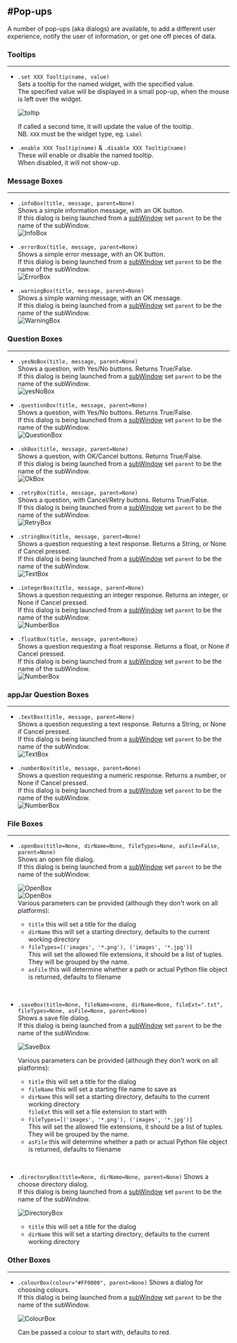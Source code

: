 #Pop-ups
---
A number of pop-ups (aka dialogs) are available, to add a different user experience, notify the user of information, or get one off pieces of data.

### Tooltips
---
* `.set XXX Tooltip(name, value)`  
    Sets a tooltip for the named widget, with the specified value.  
    The specified value will be displayed in a small pop-up, when the mouse is left over the widget.

    ![toltip](img/tooltip.png)

    If called a second time, it will update the value of the tooltip.  
    NB. `XXX` must be the widget type, eg. `Label`  

* `.enable XXX Tooltip(name)` & `.disable XXX Tooltip(name)`  
    These will enable or disable the named tooltip.  
    When disabled, it will not show-up.  

### Message Boxes
<script async src="//pagead2.googlesyndication.com/pagead/js/adsbygoogle.js"></script>
<ins class="adsbygoogle"
    style="display:block"
    data-ad-format="fluid"
    data-ad-layout-key="-gw-13-4l+6+pt"
    data-ad-client="ca-pub-6185596049817878"
    data-ad-slot="5627392164"></ins>
<script>(adsbygoogle = window.adsbygoogle || []).push({});</script>
---
* `.infoBox(title, message, parent=None)`  
    Shows a simple information message, with an OK button.  
    If this dialog is being launched from a [subWindow](/pythonWidgetGrouping/#sub-window) set `parent` to be the name of the subWindow.  
    ![InfoBox](img/dialogs/info.gif)

* `.errorBox(title, message, parent=None)`  
    Shows a simple error message, with an OK button.  
    If this dialog is being launched from a [subWindow](/pythonWidgetGrouping/#sub-window) set `parent` to be the name of the subWindow.  
    ![ErrorBox](img/dialogs/error.gif)

* `.warningBox(title, message, parent=None)`  
    Shows a simple warning message, with an OK message.  
    If this dialog is being launched from a [subWindow](/pythonWidgetGrouping/#sub-window) set `parent` to be the name of the subWindow.  
    ![WarningBox](img/dialogs/warning.gif)

### Question Boxes
---
* `.yesNoBox(title, message, parent=None)`  
    Shows a question, with Yes/No buttons. Returns True/False.  
    If this dialog is being launched from a [subWindow](/pythonWidgetGrouping/#sub-window) set `parent` to be the name of the subWindow.  
    ![yesNoBox](img/dialogs/yesno.gif)

* `.questionBox(title, message, parent=None)`  
    Shows a question, with Yes/No buttons. Returns True/False.  
    If this dialog is being launched from a [subWindow](/pythonWidgetGrouping/#sub-window) set `parent` to be the name of the subWindow.  
    ![QuestionBox](img/dialogs/question.gif)

* `.okBox(title, message, parent=None)`  
    Shows a question, with OK/Cancel buttons. Returns True/False.  
    If this dialog is being launched from a [subWindow](/pythonWidgetGrouping/#sub-window) set `parent` to be the name of the subWindow.  
    ![OkBox](img/dialogs/ok.gif)

* `.retryBox(title, message, parent=None)`  
    Shows a question, with Cancel/Retry buttons. Returns True/False.  
    If this dialog is being launched from a [subWindow](/pythonWidgetGrouping/#sub-window) set `parent` to be the name of the subWindow.  
    ![RetryBox](img/dialogs/retry.gif)

* `.stringBox(title, message, parent=None)`  
    Shows a question requesting a text response. Returns a String, or None if Cancel pressed.  
    If this dialog is being launched from a [subWindow](/pythonWidgetGrouping/#sub-window) set `parent` to be the name of the subWindow.  
    ![TextBox](img/dialogs/text.gif)

* `.integerBox(title, message, parent=None)`  
    Shows a question requesting an integer response. Returns an integer, or None if Cancel pressed.  
    If this dialog is being launched from a [subWindow](/pythonWidgetGrouping/#sub-window) set `parent` to be the name of the subWindow.  
    ![NumberBox](img/dialogs/num.gif)

* `.floatBox(title, message, parent=None)`  
    Shows a question requesting a float response. Returns a float, or None if Cancel pressed.  
    If this dialog is being launched from a [subWindow](/pythonWidgetGrouping/#sub-window) set `parent` to be the name of the subWindow.  
    ![NumberBox](img/dialogs/num.gif)

### appJar Question Boxes
---

* `.textBox(title, message, parent=None)`  
    Shows a question requesting a text response. Returns a String, or None if Cancel pressed.  
    If this dialog is being launched from a [subWindow](/pythonWidgetGrouping/#sub-window) set `parent` to be the name of the subWindow.  
    ![TextBox](img/dialogs/text.gif)

* `.numberBox(title, message, parent=None)`  
    Shows a question requesting a numeric response. Returns a number, or None if Cancel pressed.  
    If this dialog is being launched from a [subWindow](/pythonWidgetGrouping/#sub-window) set `parent` to be the name of the subWindow.  
    ![NumberBox](img/dialogs/num.gif)

### File Boxes
<script async src="//pagead2.googlesyndication.com/pagead/js/adsbygoogle.js"></script>
<ins class="adsbygoogle"
    style="display:block"
    data-ad-format="fluid"
    data-ad-layout-key="-gw-13-4l+6+pt"
    data-ad-client="ca-pub-6185596049817878"
    data-ad-slot="5627392164"></ins>
<script>(adsbygoogle = window.adsbygoogle || []).push({});</script>
---
* `.openBox(title=None, dirName=None, fileTypes=None, asFile=False, parent=None)`  
    Shows an open file dialog.  
    If this dialog is being launched from a [subWindow](/pythonWidgetGrouping/#sub-window) set `parent` to be the name of the subWindow.  

    ![OpenBox](img/dialogs/openBox_1.png)  
    ![OpenBox](img/dialogs/openBox_2.png)  
    Various parameters can be provided (although they don't work on all platforms):  

    * ```title``` this will set a title for the dialog  
    * `dirName` this will set a starting directory, defaults to the current working directory  
    * `fileTypes=[('images', '*.png'), ('images', '*.jpg')]`  
    This will set the allowed file extensions, it should be a list of tuples. They will be grouped by the name.  
    * `asFile` this will determine whether a path or actual Python file object is returned, defaults to filename   

<br>

* `.saveBox(title=None, fileName=none, dirName=None, fileExt=".txt", fileTypes=None, asFile=None, parent=None)`  
    Shows a save file dialog.  
    If this dialog is being launched from a [subWindow](/pythonWidgetGrouping/#sub-window) set `parent` to be the name of the subWindow.  

    ![SaveBox](img/dialogs/save.png)  

    Various parameters can be provided (although they don't work on all platforms):  

    * ```title``` this will set a title for the dialog  
    * `fileName` this will set a starting file name to save as  
    * `dirName` this will set a starting directory, defaults to the current working directory  
    `fileExt` this will set a file extension to start with  
    * `fileTypes=[('images', '*.png'), ('images', '*.jpg')]`  
    This will set the allowed file extensions, it should be a list of tuples. They will be grouped by the name.  
    * `asFile` this will determine whether a path or actual Python file object is returned, defaults to filename   

<br>

* `.directoryBox(title=None, dirName=None, parent=None)`
    Shows a choose directory dialog.  
    If this dialog is being launched from a [subWindow](/pythonWidgetGrouping/#sub-window) set `parent` to be the name of the subWindow.  

    ![DirectoryBox](img/dialogs/directory.png)  

    * ```title``` this will set a title for the dialog  
    * `dirName` this will set a starting directory, defaults to the current working directory  

### Other Boxes
---
* `.colourBox(colour="#FF0000", parent=None)`
    Shows a dialog for choosing colours.  
    If this dialog is being launched from a [subWindow](/pythonWidgetGrouping/#sub-window) set `parent` to be the name of the subWindow.  

    ![ColourBox](img/dialogs/colour.png)  

    Can be passed a colour to start with, defaults to red.  
